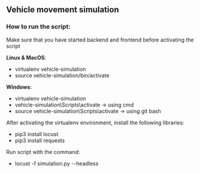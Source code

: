 ## Vehicle movement simulation
### How to run the script:

Make sure that you have started backend and frontend before activating the script

**Linux & MacOS**:
- virtualenv vehicle-simulation
- source vehicle-simulation/bin/activate

**Windows**:
- virtualenv vehicle-simulation
- vehicle-simulation\Scripts\activate -> using cmd
- source vehicle-simulation\Scripts\activate -> using git bash

After activating the virtualenv environment, install the following libraries:
- pip3 install locust
- pip3 install requests

Run script with the command:
- locust -f simulation.py --headless
